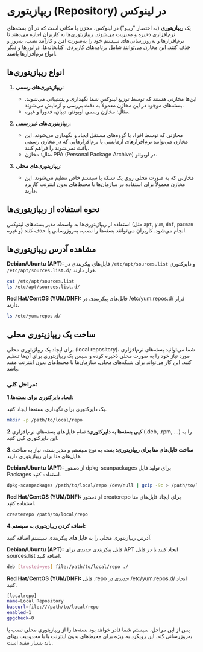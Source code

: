 # ریپازیتوری (Repository) در لینوکس

یک **ریپازیتوری** (به اختصار "ریپو") در لینوکس، مخزن یا مکانی است که در آن بسته‌های نرم‌افزاری ذخیره و مدیریت می‌شوند. ریپازیتوری‌ها به کاربران اجازه می‌دهند تا نرم‌افزارها و به‌روزرسانی‌های سیستم خود را به‌صورت امن و کارآمد نصب، به‌روز و حذف کنند. این مخازن می‌توانند شامل برنامه‌های کاربردی، کتابخانه‌ها، درایورها و دیگر انواع نرم‌افزارها باشند.

## انواع ریپازیتوری‌ها

1. **ریپازیتوری‌های رسمی**:
   - این‌ها مخازنی هستند که توسط توزیع لینوکس شما نگهداری و پشتیبانی می‌شوند. بسته‌های موجود در این مخازن معمولاً به دقت بررسی و آزمایش می‌شوند.
   - مثال: مخازن رسمی اوبونتو، دبیان، فدورا و غیره.

2. **ریپازیتوری‌های غیررسمی**:
   - مخازنی که توسط افراد یا گروه‌های مستقل ایجاد و نگهداری می‌شوند. این مخازن می‌توانند نرم‌افزارهای آزمایشی یا نرم‌افزارهایی که در مخازن رسمی یافت نمی‌شوند را فراهم کنند.
   - مثال: مخازن PPA (Personal Package Archive) در اوبونتو.

3. **ریپازیتوری‌های محلی**:
   - مخازنی که به صورت محلی روی یک شبکه یا سیستم خاص تنظیم می‌شوند. این مخازن معمولاً برای استفاده در سازمان‌ها یا محیط‌های بدون اینترنت کاربرد دارند.

## نحوه استفاده از ریپازیتوری‌ها

استفاده از ریپازیتوری‌ها به واسطه مدیر بسته‌های لینوکس (مثل `apt`, `yum`, `dnf`, `pacman` و غیره) انجام می‌شود. کاربران می‌توانند بسته‌ها را نصب، به‌روزرسانی یا حذف کنند.



## مشاهده آدرس ریپازیتوری‌ها

**Debian/Ubuntu (APT):**
فایل‌های پیکربندی در `/etc/apt/sources.list` و دایرکتوری `/etc/apt/sources.list.d/` قرار دارند.
```bash
cat /etc/apt/sources.list
ls /etc/apt/sources.list.d/
```

**Red Hat/CentOS (YUM/DNF):**
فایل‌های پیکربندی در /etc/yum.repos.d/ قرار دارند.


```bash
ls /etc/yum.repos.d/
```

## ساخت یک ریپازیتوری محلی
برای ایجاد یک ریپازیتوری محلی (local repository)، شما می‌توانید بسته‌های نرم‌افزاری مورد نیاز خود را به صورت محلی ذخیره کرده و سپس یک ریپازیتوری برای آن‌ها تنظیم کنید. این کار می‌تواند برای شبکه‌های محلی، سازمان‌ها یا محیط‌های بدون اینترنت مفید باشد.


### مراحل کلی:

**1.ایجاد دایرکتوری برای بسته‌ها:**

یک دایرکتوری برای نگهداری بسته‌ها ایجاد کنید.


```bash
mkdir -p /path/to/local/repo
```
**2.کپی بسته‌ها به دایرکتوری:**
تمام فایل‌های بسته‌های نرم‌افزاری (.deb, .rpm, ...) را به این دایرکتوری کپی کنید.

**3.ساخت فایل‌های متا برای ریپازیتوری:**
بسته به نوع سیستم و مدیر بسته، نیاز به ساخت فایل‌های متا برای ریپازیتوری دارید.




**Debian/Ubuntu (APT):**
از دستور dpkg-scanpackages برای تولید فایل Packages استفاده کنید.

```bash
dpkg-scanpackages /path/to/local/repo /dev/null | gzip -9c > /path/to/local/repo/Packages.gz
```



**Red Hat/CentOS (YUM/DNF):**
از دستور createrepo برای ایجاد فایل‌های متا استفاده کنید.

```bash
createrepo /path/to/local/repo
```

**4.اضافه کردن ریپازیتوری به سیستم:**

آدرس ریپازیتوری محلی را به فایل‌های پیکربندی سیستم اضافه کنید.



**Debian/Ubuntu (APT):**
فایل پیکربندی جدیدی برای APT ایجاد کنید یا در فایل sources.list اضافه کنید.


```bash
deb [trusted=yes] file:/path/to/local/repo ./
```


**Red Hat/CentOS (YUM/DNF):**
فایل .repo جدیدی در /etc/yum.repos.d/ ایجاد کنید.

```bash
[localrepo]
name=Local Repository
baseurl=file:///path/to/local/repo
enabled=1
gpgcheck=0
```

پس از این مراحل، سیستم شما قادر خواهد بود بسته‌ها را از ریپازیتوری محلی نصب یا به‌روزرسانی کند. این رویکرد به ویژه برای محیط‌های بدون اینترنت یا با محدودیت پهنای باند بسیار مفید است.


